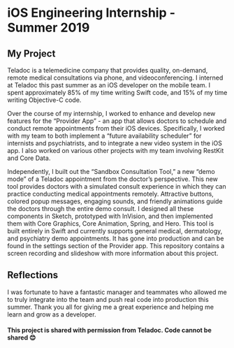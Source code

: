 
iOS Engineering Internship - Summer 2019
=====

## My Project
Teladoc is a telemedicine company that provides quality, on-demand, remote medical consultations via phone, and videoconferencing. I interned at Teladoc this past summer as an iOS developer on the mobile team. I spent approximately 85% of my time writing Swift code, and 15% of my time writing Objective-C code.

Over the course of my internship, I worked to enhance and develop new features for the “Provider App” - an app that allows doctors to schedule and conduct remote appointments from their iOS devices. Specifically, I worked with my team to both implement a “future availability scheduler” for internists and psychiatrists, and to integrate a new video system in the iOS app. I also worked on various other projects with my team involving RestKit and Core Data.

Independently, I built out the “Sandbox Consultation Tool,” a new “demo mode” of a Teladoc appointment from the doctor’s perspective. This new tool provides doctors with a simulated consult experience in which they can practice conducting medical appointments remotely. Attractive buttons, colored popup messages, engaging sounds, and friendly animations guide the doctors through the entire demo consult. I designed all these components in Sketch, prototyped with InVision, and then implemented them with Core Graphics, Core Animation, Spring, and Hero. This tool is built entirely in Swift and currently supports general medical, dermatology, and psychiatry demo appointments. It has gone into production and can be found in the settings section of the Provider app. This repository contains a screen recording and slideshow with more information about this project.

## Reflections
I was fortunate to have a fantastic manager and teammates who allowed me to truly integrate into the team and push real code into production this summer. Thank you all for giving me a great experience and helping me learn and grow as a developer.

#### This project is shared with permission from Teladoc. Code cannot be shared 😊
